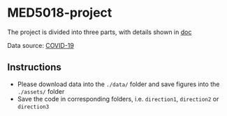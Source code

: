 # MED5018-project

The project is divided into three parts, with details shown in [doc](./MED5018-FinalProject.md)

Data source: [COVID-19](https://github.com/GoogleCloudPlatform/covid-19-open-data/)

## Instructions
- Please download data into the `./data/` folder and save figures into the `./assets/` folder
- Save the code in corresponding folders, i.e. `direction1`, `direction2` or `direction3`
